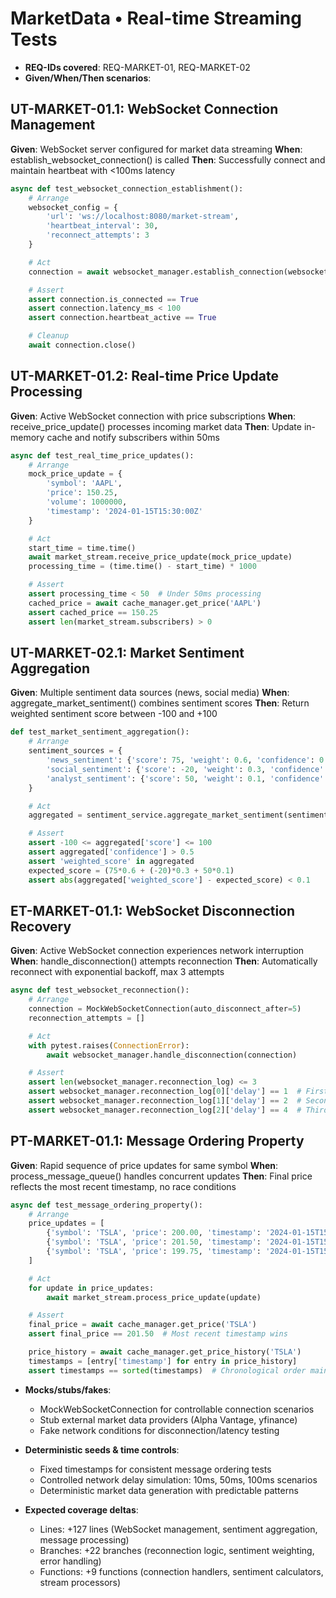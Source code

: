 # MarketData • Real-time Streaming Tests

- **REQ-IDs covered**: REQ-MARKET-01, REQ-MARKET-02
- **Given/When/Then scenarios**:

## UT-MARKET-01.1: WebSocket Connection Management
**Given**: WebSocket server configured for market data streaming
**When**: establish_websocket_connection() is called
**Then**: Successfully connect and maintain heartbeat with <100ms latency

```python
async def test_websocket_connection_establishment():
    # Arrange
    websocket_config = {
        'url': 'ws://localhost:8080/market-stream',
        'heartbeat_interval': 30,
        'reconnect_attempts': 3
    }

    # Act
    connection = await websocket_manager.establish_connection(websocket_config)

    # Assert
    assert connection.is_connected == True
    assert connection.latency_ms < 100
    assert connection.heartbeat_active == True

    # Cleanup
    await connection.close()
```

## UT-MARKET-01.2: Real-time Price Update Processing
**Given**: Active WebSocket connection with price subscriptions
**When**: receive_price_update() processes incoming market data
**Then**: Update in-memory cache and notify subscribers within 50ms

```python
async def test_real_time_price_updates():
    # Arrange
    mock_price_update = {
        'symbol': 'AAPL',
        'price': 150.25,
        'volume': 1000000,
        'timestamp': '2024-01-15T15:30:00Z'
    }

    # Act
    start_time = time.time()
    await market_stream.receive_price_update(mock_price_update)
    processing_time = (time.time() - start_time) * 1000

    # Assert
    assert processing_time < 50  # Under 50ms processing
    cached_price = await cache_manager.get_price('AAPL')
    assert cached_price == 150.25
    assert len(market_stream.subscribers) > 0
```

## UT-MARKET-02.1: Market Sentiment Aggregation
**Given**: Multiple sentiment data sources (news, social media)
**When**: aggregate_market_sentiment() combines sentiment scores
**Then**: Return weighted sentiment score between -100 and +100

```python
def test_market_sentiment_aggregation():
    # Arrange
    sentiment_sources = {
        'news_sentiment': {'score': 75, 'weight': 0.6, 'confidence': 0.85},
        'social_sentiment': {'score': -20, 'weight': 0.3, 'confidence': 0.70},
        'analyst_sentiment': {'score': 50, 'weight': 0.1, 'confidence': 0.95}
    }

    # Act
    aggregated = sentiment_service.aggregate_market_sentiment(sentiment_sources)

    # Assert
    assert -100 <= aggregated['score'] <= 100
    assert aggregated['confidence'] > 0.5
    assert 'weighted_score' in aggregated
    expected_score = (75*0.6 + (-20)*0.3 + 50*0.1)
    assert abs(aggregated['weighted_score'] - expected_score) < 0.1
```

## ET-MARKET-01.1: WebSocket Disconnection Recovery
**Given**: Active WebSocket connection experiences network interruption
**When**: handle_disconnection() attempts reconnection
**Then**: Automatically reconnect with exponential backoff, max 3 attempts

```python
async def test_websocket_reconnection():
    # Arrange
    connection = MockWebSocketConnection(auto_disconnect_after=5)
    reconnection_attempts = []

    # Act
    with pytest.raises(ConnectionError):
        await websocket_manager.handle_disconnection(connection)

    # Assert
    assert len(websocket_manager.reconnection_log) <= 3
    assert websocket_manager.reconnection_log[0]['delay'] == 1  # First attempt: 1s
    assert websocket_manager.reconnection_log[1]['delay'] == 2  # Second attempt: 2s
    assert websocket_manager.reconnection_log[2]['delay'] == 4  # Third attempt: 4s
```

## PT-MARKET-01.1: Message Ordering Property
**Given**: Rapid sequence of price updates for same symbol
**When**: process_message_queue() handles concurrent updates
**Then**: Final price reflects the most recent timestamp, no race conditions

```python
async def test_message_ordering_property():
    # Arrange
    price_updates = [
        {'symbol': 'TSLA', 'price': 200.00, 'timestamp': '2024-01-15T15:30:00Z'},
        {'symbol': 'TSLA', 'price': 201.50, 'timestamp': '2024-01-15T15:30:02Z'},
        {'symbol': 'TSLA', 'price': 199.75, 'timestamp': '2024-01-15T15:30:01Z'},  # Out of order
    ]

    # Act
    for update in price_updates:
        await market_stream.process_price_update(update)

    # Assert
    final_price = await cache_manager.get_price('TSLA')
    assert final_price == 201.50  # Most recent timestamp wins

    price_history = await cache_manager.get_price_history('TSLA')
    timestamps = [entry['timestamp'] for entry in price_history]
    assert timestamps == sorted(timestamps)  # Chronological order maintained
```

- **Mocks/stubs/fakes**:
  - MockWebSocketConnection for controllable connection scenarios
  - Stub external market data providers (Alpha Vantage, yfinance)
  - Fake network conditions for disconnection/latency testing

- **Deterministic seeds & time controls**:
  - Fixed timestamps for consistent message ordering tests
  - Controlled network delay simulation: 10ms, 50ms, 100ms scenarios
  - Deterministic market data generation with predictable patterns

- **Expected coverage deltas**:
  - Lines: +127 lines (WebSocket management, sentiment aggregation, message processing)
  - Branches: +22 branches (reconnection logic, sentiment weighting, error handling)
  - Functions: +9 functions (connection handlers, sentiment calculators, stream processors)